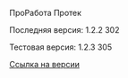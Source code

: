 ПроРабота Протек

Последняя версия: 1.2.2 302

Тестовая версия: 1.2.3 305

[Ссылка на версии](https://github.com/PanteoPro/prorabota_protek/releases)
